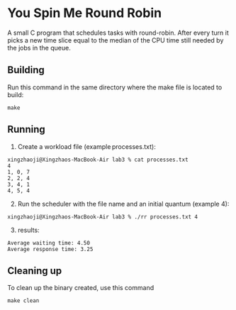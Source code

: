 # You Spin Me Round Robin

A small C program that schedules tasks with round-robin. After every turn it picks a new time slice equal to the median of the CPU time still needed by the jobs in the queue.


## Building
Run this command in the same directory where the make file is located to build:
```shell
make
```

## Running

1. Create a workload file (example processes.txt):
```shell
xingzhaoji@Xingzhaos-MacBook-Air lab3 % cat processes.txt
4
1, 0, 7
2, 2, 4
3, 4, 1
4, 5, 4
```
2. Run the scheduler with the file name and an initial quantum (example 4):
```shell
xingzhaoji@Xingzhaos-MacBook-Air lab3 % ./rr processes.txt 4
```
3. results:
```shell
Average waiting time: 4.50
Average response time: 3.25
```

## Cleaning up
To clean up the binary created, use this command
```shell
make clean
```
